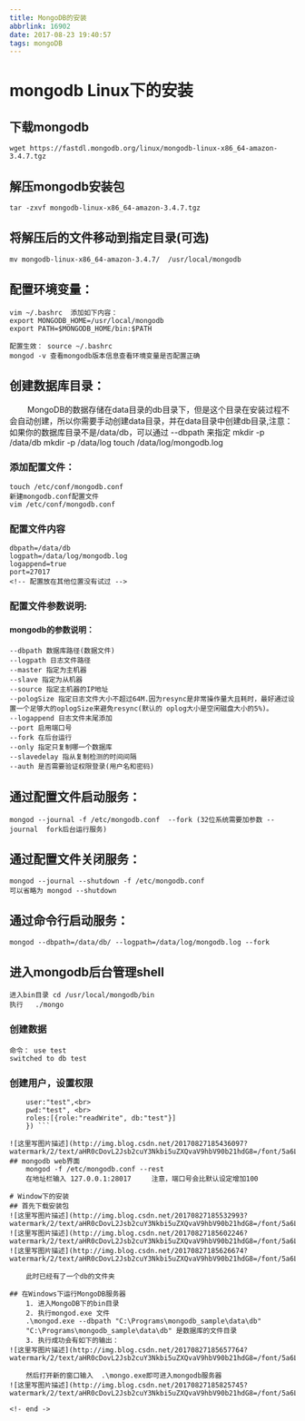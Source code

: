 ```yaml
---
title: MongoDB的安装
abbrlink: 16902
date: 2017-08-23 19:40:57
tags: mongoDB
---
```


# mongodb Linux下的安装
## 下载mongodb
    wget https://fastdl.mongodb.org/linux/mongodb-linux-x86_64-amazon-3.4.7.tgz
## 解压mongodb安装包
    tar -zxvf mongodb-linux-x86_64-amazon-3.4.7.tgz
## 将解压后的文件移动到指定目录(可选)
    mv mongodb-linux-x86_64-amazon-3.4.7/  /usr/local/mongodb

<!-- more -->

## 配置环境变量：
    vim ~/.bashrc  添加如下内容：
    export MONGODB_HOME=/usr/local/mongodb
    export PATH=$MONGODB_HOME/bin:$PATH

    配置生效： source ~/.bashrc
    mongod -v 查看mongodb版本信息查看环境变量是否配置正确
## 创建数据库目录：
&nbsp;&nbsp;&nbsp;&nbsp;&nbsp;&nbsp;&nbsp;&nbsp;MongoDB的数据存储在data目录的db目录下，但是这个目录在安装过程不会自动创建，所以你需要手动创建data目录，并在data目录中创建db目录,注意：如果你的数据库目录不是/data/db，可以通过 --dbpath 来指定
mkdir -p /data/db
mkdir -p /data/log
touch /data/log/mongodb.log
### 添加配置文件：
    touch /etc/conf/mongodb.conf
    新建mongodb.conf配置文件
    vim /etc/conf/mongodb.conf
### 配置文件内容
    dbpath=/data/db
    logpath=/data/log/mongodb.log
    logappend=true
    port=27017
    <!-- 配置放在其他位置没有试过 -->
### 配置文件参数说明:
#### mongodb的参数说明：
	--dbpath 数据库路径(数据文件)
	--logpath 日志文件路径
	--master 指定为主机器
	--slave 指定为从机器
	--source 指定主机器的IP地址
	--pologSize 指定日志文件大小不超过64M.因为resync是非常操作量大且耗时，最好通过设置一个足够大的oplogSize来避免resync(默认的 oplog大小是空闲磁盘大小的5%)。
	--logappend 日志文件末尾添加
	--port 启用端口号
	--fork 在后台运行
	--only 指定只复制哪一个数据库
	--slavedelay 指从复制检测的时间间隔
	--auth 是否需要验证权限登录(用户名和密码)
## 通过配置文件启动服务：
    mongod --journal -f /etc/mongodb.conf  --fork (32位系统需要加参数 --journal  fork后台运行服务) 
## 通过配置文件关闭服务：
    mongod --journal --shutdown -f /etc/mongodb.conf
    可以省略为 mongod --shutdown
## 通过命令行启动服务：
    mongod --dbpath=/data/db/ --logpath=/data/log/mongodb.log --fork
## 进入mongodb后台管理shell
    进入bin目录 cd /usr/local/mongodb/bin
    执行   ./mongo
### 创建数据
    命令： use test
    switched to db test
### 创建用户，设置权限

``` db.createUser({ 
	user:"test",<br>
	pwd:"test", <br>
	roles:[{role:"readWrite", db:"test"}]
	}) ```

![这里写图片描述](http://img.blog.csdn.net/20170827185436097?watermark/2/text/aHR0cDovL2Jsb2cuY3Nkbi5uZXQvaV9hbV90b21hdG8=/font/5a6L5L2T/fontsize/400/fill/I0JBQkFCMA==/dissolve/70/gravity/SouthEast)
## mongodb web界面
    mongod -f /etc/mongodb.conf --rest
    在地址栏输入 127.0.0.1:28017     注意，端口号会比默认设定增加100

# Window下的安装
## 首先下载安装包
![这里写图片描述](http://img.blog.csdn.net/20170827185532993?watermark/2/text/aHR0cDovL2Jsb2cuY3Nkbi5uZXQvaV9hbV90b21hdG8=/font/5a6L5L2T/fontsize/400/fill/I0JBQkFCMA==/dissolve/70/gravity/SouthEast)
![这里写图片描述](http://img.blog.csdn.net/20170827185602246?watermark/2/text/aHR0cDovL2Jsb2cuY3Nkbi5uZXQvaV9hbV90b21hdG8=/font/5a6L5L2T/fontsize/400/fill/I0JBQkFCMA==/dissolve/70/gravity/SouthEast)
![这里写图片描述](http://img.blog.csdn.net/20170827185626674?watermark/2/text/aHR0cDovL2Jsb2cuY3Nkbi5uZXQvaV9hbV90b21hdG8=/font/5a6L5L2T/fontsize/400/fill/I0JBQkFCMA==/dissolve/70/gravity/SouthEast)

	此时已经有了一个db的文件夹

## 在Windows下运行MongoDB服务器
    1. 进入MongoDB下的bin目录
    2. 执行mongod.exe 文件
    .\mongod.exe --dbpath "C:\Programs\mongodb_sample\data\db"
    "C:\Programs\mongodb_sample\data\db" 是数据库的文件目录
    3. 执行成功会有如下的输出：
![这里写图片描述](http://img.blog.csdn.net/20170827185657764?watermark/2/text/aHR0cDovL2Jsb2cuY3Nkbi5uZXQvaV9hbV90b21hdG8=/font/5a6L5L2T/fontsize/400/fill/I0JBQkFCMA==/dissolve/70/gravity/SouthEast)

    然后打开新的窗口输入  .\mongo.exe即可进入mongodb服务器
![这里写图片描述](http://img.blog.csdn.net/20170827185825745?watermark/2/text/aHR0cDovL2Jsb2cuY3Nkbi5uZXQvaV9hbV90b21hdG8=/font/5a6L5L2T/fontsize/400/fill/I0JBQkFCMA==/dissolve/70/gravity/SouthEast)

<!- end ->